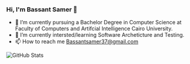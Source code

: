 ### Hi, I'm Bassant Samer 👋


- 🔭 I’m currently pursuing a Bachelor Degree in Computer Science at Faculty of Computers and Artifcial Intelligence Cairo University.
- 🌱 I’m currently intersted/learning Software Archeticture and Testing.
- 📫 How to reach me Bassantsamer37@gmail.com

![GitHub Stats](https://github-readme-stats.vercel.app/api?username=bassantsamerr&theme=radical)

